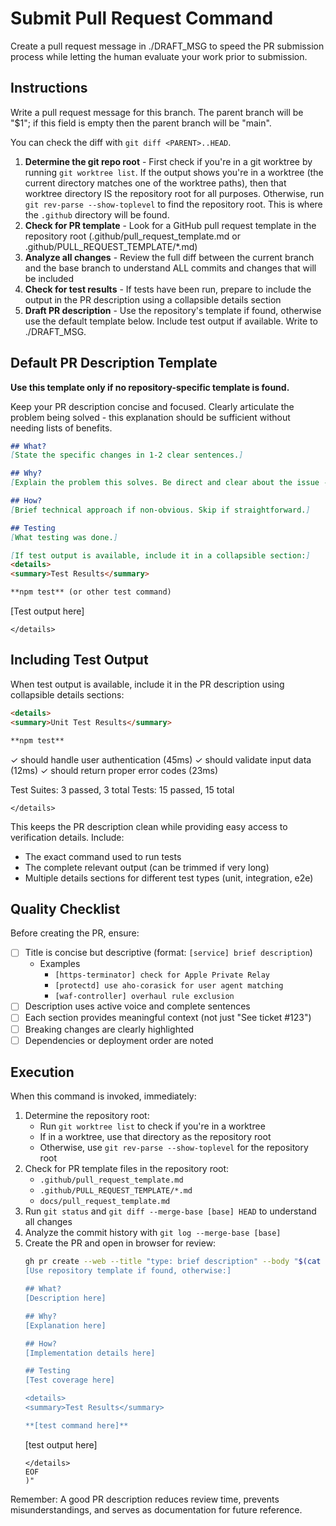 # Submit Pull Request Command

Create a pull request message in ./DRAFT_MSG to speed the PR submission process while letting the human evaluate your work prior to submission.

## Instructions

Write a pull request message for this branch. The parent branch will be "$1"; if this field is empty then the parent branch will be "main".

You can check the diff with `git diff <PARENT>..HEAD`.

1. **Determine the git repo root** - First check if you're in a git worktree by running `git worktree list`. If the output shows you're in a worktree (the current directory matches one of the worktree paths), then that worktree directory IS the repository root for all purposes. Otherwise, run `git rev-parse --show-toplevel` to find the repository root. This is where the `.github` directory will be found.
2. **Check for PR template** - Look for a GitHub pull request template in the repository root (.github/pull_request_template.md or .github/PULL_REQUEST_TEMPLATE/*.md)
3. **Analyze all changes** - Review the full diff between the current branch and the base branch to understand ALL commits and changes that will be included
4. **Check for test results** - If tests have been run, prepare to include the output in the PR description using a collapsible details section
5. **Draft PR description** - Use the repository's template if found, otherwise use the default template below. Include test output if available. Write to ./DRAFT_MSG.

## Default PR Description Template

**Use this template only if no repository-specific template is found.**

Keep your PR description concise and focused. Clearly articulate the problem being solved - this explanation should be sufficient without needing lists of benefits.

```markdown
## What?
[State the specific changes in 1-2 clear sentences.]

## Why?
[Explain the problem this solves. Be direct and clear about the issue - a well-articulated problem statement makes the benefits self-evident.]

## How?
[Brief technical approach if non-obvious. Skip if straightforward.]

## Testing
[What testing was done.]

[If test output is available, include it in a collapsible section:]
<details>
<summary>Test Results</summary>

**npm test** (or other test command)

```
[Test output here]
```
</details>
```

## Including Test Output

When test output is available, include it in the PR description using collapsible details sections:

```markdown
<details>
<summary>Unit Test Results</summary>

**npm test**

```
✓ should handle user authentication (45ms)
✓ should validate input data (12ms)
✓ should return proper error codes (23ms)

Test Suites: 3 passed, 3 total
Tests: 15 passed, 15 total
```
</details>
```

This keeps the PR description clean while providing easy access to verification details. Include:
- The exact command used to run tests
- The complete relevant output (can be trimmed if very long)
- Multiple details sections for different test types (unit, integration, e2e)

## Quality Checklist

Before creating the PR, ensure:

- [ ] Title is concise but descriptive (format: `[service] brief description`)
  - Examples
    - `[https-terminator] check for Apple Private Relay`
    - `[protectd] use aho-corasick for user agent matching`
    - `[waf-controller] overhaul rule exclusion`
- [ ] Description uses active voice and complete sentences
- [ ] Each section provides meaningful context (not just "See ticket #123")
- [ ] Breaking changes are clearly highlighted
- [ ] Dependencies or deployment order are noted

## Execution

When this command is invoked, immediately:
1. Determine the repository root:
   - Run `git worktree list` to check if you're in a worktree
   - If in a worktree, use that directory as the repository root
   - Otherwise, use `git rev-parse --show-toplevel` for the repository root
2. Check for PR template files in the repository root:
   - `.github/pull_request_template.md`
   - `.github/PULL_REQUEST_TEMPLATE/*.md`
   - `docs/pull_request_template.md`
3. Run `git status` and `git diff --merge-base [base] HEAD` to understand all changes
4. Analyze the commit history with `git log --merge-base [base]`
5. Create the PR and open in browser for review:
   ```bash
   gh pr create --web --title "type: brief description" --body "$(cat <<'EOF'
   [Use repository template if found, otherwise:]
   
   ## What?
   [Description here]
   
   ## Why?
   [Explanation here]
   
   ## How?
   [Implementation details here]
   
   ## Testing
   [Test coverage here]

   <details>
   <summary>Test Results</summary>

   **[test command here]**

   ```
   [test output here]
   ```
   </details>
   EOF
   )"
   ```
   
Remember: A good PR description reduces review time, prevents misunderstandings, and serves as documentation for future reference.
